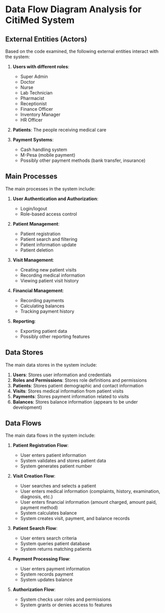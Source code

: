 # Data Flow Diagram Analysis for CitiMed System

## External Entities (Actors)

Based on the code examined, the following external entities interact with the system:

1. **Users with different roles**:
   - Super Admin
   - Doctor
   - Nurse
   - Lab Technician
   - Pharmacist
   - Receptionist
   - Finance Officer
   - Inventory Manager
   - HR Officer

2. **Patients**: The people receiving medical care

3. **Payment Systems**:
   - Cash handling system
   - M-Pesa (mobile payment)
   - Possibly other payment methods (bank transfer, insurance)

## Main Processes

The main processes in the system include:

1. **User Authentication and Authorization**:
   - Login/logout
   - Role-based access control

2. **Patient Management**:
   - Patient registration
   - Patient search and filtering
   - Patient information update
   - Patient deletion

3. **Visit Management**:
   - Creating new patient visits
   - Recording medical information
   - Viewing patient visit history

4. **Financial Management**:
   - Recording payments
   - Calculating balances
   - Tracking payment history

5. **Reporting**:
   - Exporting patient data
   - Possibly other reporting features

## Data Stores

The main data stores in the system include:

1. **Users**: Stores user information and credentials
2. **Roles and Permissions**: Stores role definitions and permissions
3. **Patients**: Stores patient demographic and contact information
4. **Visits**: Stores medical information from patient visits
5. **Payments**: Stores payment information related to visits
6. **Balances**: Stores balance information (appears to be under development)

## Data Flows

The main data flows in the system include:

1. **Patient Registration Flow**:
   - User enters patient information
   - System validates and stores patient data
   - System generates patient number

2. **Visit Creation Flow**:
   - User searches and selects a patient
   - User enters medical information (complaints, history, examination, diagnosis, etc.)
   - User enters financial information (amount charged, amount paid, payment method)
   - System calculates balance
   - System creates visit, payment, and balance records

3. **Patient Search Flow**:
   - User enters search criteria
   - System queries patient database
   - System returns matching patients

4. **Payment Processing Flow**:
   - User enters payment information
   - System records payment
   - System updates balance

5. **Authorization Flow**:
   - System checks user roles and permissions
   - System grants or denies access to features
